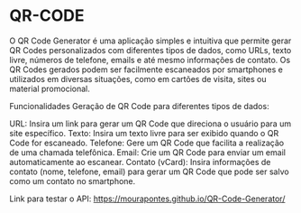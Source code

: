 # QR-CODE
O QR Code Generator é uma aplicação simples e intuitiva que permite gerar QR Codes personalizados com diferentes tipos de dados, como URLs, texto livre, números de telefone, emails e até mesmo informações de contato. Os QR Codes gerados podem ser facilmente escaneados por smartphones e utilizados em diversas situações, como em cartões de visita, sites ou material promocional.

Funcionalidades Geração de QR Code para diferentes tipos de dados:

URL: Insira um link para gerar um QR Code que direciona o usuário para um site específico. Texto: Insira um texto livre para ser exibido quando o QR Code for escaneado. Telefone: Gere um QR Code que facilita a realização de uma chamada telefônica. Email: Crie um QR Code para enviar um email automaticamente ao escanear. Contato (vCard): Insira informações de contato (nome, telefone, email) para gerar um QR Code que pode ser salvo como um contato no smartphone.

Link para testar o API: https://mourapontes.github.io/QR-Code-Generator/
